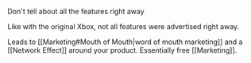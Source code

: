 Don't tell about all the features right away

Like with the original Xbox, not all features were advertised right away.

Leads to [[Marketing#Mouth of Mouth|word of mouth marketing]] and a [[Network Effect]] around your product. Essentially free [[Marketing]].


